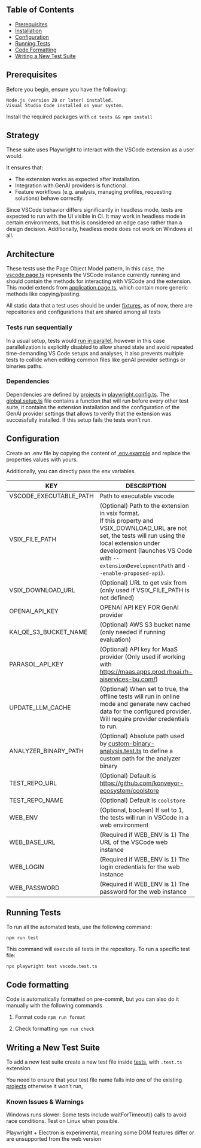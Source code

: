 ## Table of Contents

- [Prerequisites](#prerequisites)
- [Installation](#installation)
- [Configuration](#configuration)
- [Running Tests](#running-tests)
- [Code Formatting](#code-formatting)
- [Writing a New Test Suite](#writing-a-new-test-suite)

## Prerequisites

Before you begin, ensure you have the following:

    Node.js (version 20 or later) installed.
    Visual Studio Code installed on your system.

Install the required packages with `cd tests && npm install`

## Strategy

These suite uses Playwright to interact with the VSCode extension as a user would.

It ensures that:

- The extension works as expected after installation.
- Integration with GenAI providers is functional.
- Feature workflows (e.g. analysis, managing profiles, requesting solutions) behave correctly.

Since VSCode behavior differs significantly in headless mode, tests are expected to run with the UI
visible in CI. It may work in headless mode in certain environments, but this is considered an edge
case rather than a design decision. Additionally, headless mode does not work on Windows at all.

## Architecture

These tests use the Page Object Model pattern, in this case,
the [vscode.page.ts](../../e2e/pages/vscode.page.ts) represents the VSCode instance currently
running and should contain the methods for interacting with VSCode and the extension. This model
extends from [application.page.ts](../../e2e/pages/application.page.ts), which contain more
generic methods like copying/pasting.

All static data that a test uses should be under [fixtures](../../e2e/fixtures), as of now, there
are repositories and configurations that are shared among all tests

### Tests run sequentially

In a usual setup, tests would [run in parallel](https://playwright.dev/docs/test-parallel), however
in this case parallelization is explicitly disabled to allow shared state and avoid repeated
time-demanding VS Code setups and analyses, it also prevents multiple tests to collide when editing
common files like genAI provider settings or binaries paths.

### Dependencies

Dependencies are defined by [projects](https://playwright.dev/docs/test-projects)
in [playwright.config.ts](../../playwright.config.ts). The [global.setup.ts](../../global.setup.ts)
file contains a function that will run before every other test suite, it contains the extension
installation and the configuration of the GenAI provider settings that allows to verify that the
extension was successfully installed. If this setup fails the tests won't run.

## Configuration

Create an .env file by copying the content of [.env.example](../../.env.example) and replace the
properties values with
yours.

Additionally, you can directly pass the env variables.

| KEY                    | DESCRIPTION                                                                                                                                                                                                                                                |
|------------------------|------------------------------------------------------------------------------------------------------------------------------------------------------------------------------------------------------------------------------------------------------------|
| VSCODE_EXECUTABLE_PATH | Path to executable vscode                                                                                                                                                                                                                                  |
| VSIX_FILE_PATH         | (Optional) Path to the extension in vsix format. <br/>If this property and VSIX_DOWNLOAD_URL are not set, the tests will run using the local extension under development (launches VS Code with `--extensionDevelopmentPath` and `--enable-proposed-api`). |
| VSIX_DOWNLOAD_URL      | (Optional) URL to get vsix from (only used if VSIX_FILE_PATH is not defined)                                                                                                                                                                               |
| OPENAI_API_KEY         | OPENAI API KEY FOR GenAI provider                                                                                                                                                                                                                          |
| KAI_QE_S3_BUCKET_NAME  | (Optional) AWS S3 bucket name (only needed if running evaluation)                                                                                                                                                                                          |
| PARASOL_API_KEY        | (Optional) API key for MaaS provider (Only used if working with https://maas.apps.prod.rhoai.rh-aiservices-bu.com/)                                                                                                                                        |
| UPDATE_LLM_CACHE       | (Optional) When set to true, the offline tests will run in online mode and generate new cached data for the configured provider. Will require provider credentials to run.                                                                                 |
| ANALYZER_BINARY_PATH   | (Optional) Absolute path used by [custom-binary-analysis.test.ts](../../e2e/tests/base/custom-binary-analysis.test.ts) to define a custom path for the analyzer binary                                                                                     |
| TEST_REPO_URL          | (Optional) Default is <https://github.com/konveyor-ecosystem/coolstore>                                                                                                                                                                                    |
| TEST_REPO_NAME         | (Optional) Default is `coolstore`                                                                                                                                                                                                                          |
| WEB_ENV                | (Optional, boolean) If set to 1, the tests will run in VSCode in a web environment                                                                                                                                                                         |
| WEB_BASE_URL           | (Required if WEB_ENV is 1) The URL of the VSCode web instance                                                                                                                                                                                              |
| WEB_LOGIN              | (Required if WEB_ENV is 1) The login credentials for the web instance                                                                                                                                                                                      |
| WEB_PASSWORD           | (Required if WEB_ENV is 1) The password for the web instance                                                                                                                                                                                               |

## Running Tests

To run all the automated tests, use the following command:

`npm run test`

This command will execute all tests in the repository. To run a specific test file:

`npx playwright test vscode.test.ts`

## Code formatting

Code is automatically formatted on pre-commit, but you can also do it manually with the following
commands

1. Format code `npm run format`

2. Check formatting `npm run check`

## Writing a New Test Suite

To add a new test suite create a new test file inside [tests](../../e2e/tests), with `.test.ts`
extension.

You need to ensure that your test file name falls into one of the
existing [projects](../../playwright.config.ts) otherwise it won't run,

### Known Issues & Warnings

Windows runs slower: Some tests include waitForTimeout() calls to avoid race conditions. Test on
Linux when possible.

Playwright + Electron is experimental, meaning some DOM features differ or are unsupported from the
web version
